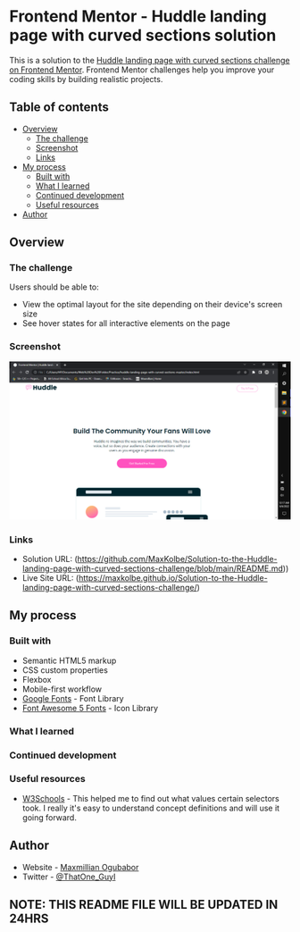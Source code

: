 # Frontend Mentor - Huddle landing page with curved sections solution

This is a solution to the [Huddle landing page with curved sections challenge on Frontend Mentor](https://www.frontendmentor.io/challenges/huddle-landing-page-with-curved-sections-5ca5ecd01e82137ec91a50f2). Frontend Mentor challenges help you improve your coding skills by building realistic projects. 

## Table of contents

- [Overview](#overview)
  - [The challenge](#the-challenge)
  - [Screenshot](#screenshot)
  - [Links](#links)
- [My process](#my-process)
  - [Built with](#built-with)
  - [What I learned](#what-i-learned)
  - [Continued development](#continued-development)
  - [Useful resources](#useful-resources)
- [Author](#author)

## Overview

### The challenge

Users should be able to:

- View the optimal layout for the site depending on their device's screen size
- See hover states for all interactive elements on the page

### Screenshot

![](./images/Screenshot.png)

### Links

- Solution URL: (https://github.com/MaxKolbe/Solution-to-the-Huddle-landing-page-with-curved-sections-challenge/blob/main/README.md))
- Live Site URL: (https://maxkolbe.github.io/Solution-to-the-Huddle-landing-page-with-curved-sections-challenge/)

## My process

### Built with

- Semantic HTML5 markup
- CSS custom properties
- Flexbox
- Mobile-first workflow
- [Google Fonts](https://fonts.google.com/) - Font Library
- [Font Awesome 5 Fonts](https://fontawesome.com/) - Icon Library


### What I learned


### Continued development


### Useful resources

- [W3Schools](https://www.w3schools.com//) - This helped me to find out what values certain selectors took. I really it's easy to understand concept definitions and will use it going forward.

## Author

- Website - [Maxmillian Ogubabor](https://max-kolbe.maximilianogbua.repl.co/a)
- Twitter - [@ThatOne_GuyI](https://www.twitter.com/ThatOne_GuyI)

## NOTE: THIS README FILE WILL BE UPDATED IN 24HRS
